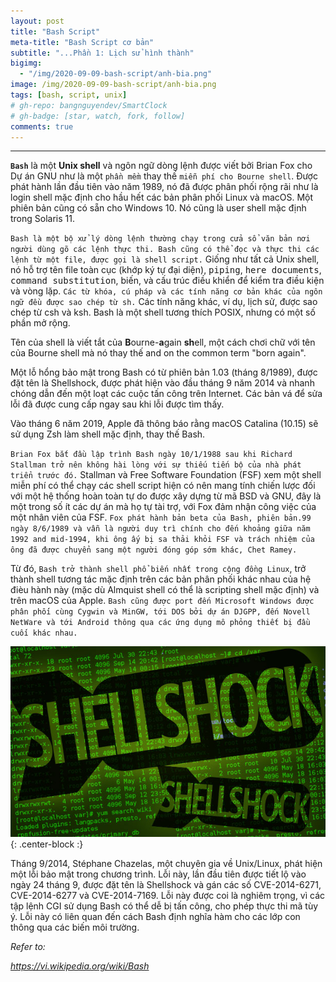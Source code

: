 ```yaml
---
layout: post
title: "Bash Script"
meta-title: "Bash Script cơ bản"
subtitle: "...Phần 1: Lịch sử hình thành"
bigimg:
  - "/img/2020-09-09-bash-script/anh-bia.png"
image: /img/2020-09-09-bash-script/anh-bia.png
tags: [bash, script, unix]
# gh-repo: bangnguyendev/SmartClock
# gh-badge: [star, watch, fork, follow]
comments: true
---
```

----------------------------------------------------------------------------
**`Bash`** là một **Unix shell** và ngôn ngữ dòng lệnh được viết bởi Brian Fox cho Dự án GNU như là một `phần mềm` thay thế `miễn phí cho Bourne shell`. Được phát hành lần đầu tiên vào năm 1989, nó đã được phân phối rộng rãi như là login shell mặc định cho hầu hết các bản phân phối Linux và macOS. Một phiên bản cũng có sẵn cho Windows 10. Nó cũng là user shell mặc định trong Solaris 11.

`Bash là một bộ xử lý dòng lệnh thường chạy trong cửa sổ văn bản nơi người dùng gõ các lệnh thực thi. Bash cũng có thể đọc và thực thi các lệnh từ một file, được gọi là shell script.` Giống như tất cả Unix shell, nó hỗ trợ tên file toàn cục (khớp ký tự đại diện), <kbd>piping</kbd>, <kbd>here documents</kbd>, <kbd>command substitution</kbd>, biến, và cấu trúc điều khiển để kiểm tra điều kiện và vòng lặp. `Các từ khóa, cú pháp và các tính năng cơ bản khác của ngôn ngữ đều được sao chép từ sh.` Các tính năng khác, ví dụ, lịch sử, được sao chép từ csh và ksh. Bash là một shell tương thích POSIX, nhưng có một số phần mở rộng.

Tên của shell là viết tắt của **B**ourne-**a**gain **sh**ell, một cách chơi chữ với tên của Bourne shell mà nó thay thế and on the common term "born again".

Một lỗ hổng bảo mật trong Bash có từ phiên bản 1.03 (tháng 8/1989), được đặt tên là Shellshock, được phát hiện vào đầu tháng 9 năm 2014 và nhanh chóng dẫn đến một loạt các cuộc tấn công trên Internet. Các bản vá để sửa lỗi đã được cung cấp ngay sau khi lỗi được tìm thấy.

Vào tháng 6 năm 2019, Apple đã thông báo rằng macOS Catalina (10.15) sẽ sử dụng Zsh làm shell mặc định, thay thế Bash.

`Brian Fox bắt đầu lập trình Bash ngày 10/1/1988 sau khi Richard Stallman trở nên không hài lòng với sự thiếu tiến bộ của nhà phát triển trước đó.` Stallman và Free Software Foundation (FSF) xem một shell miễn phí có thể chạy các shell script hiện có nên mang tính chiến lược đối với một hệ thống hoàn toàn tự do được xây dựng từ mã BSD và GNU, đây là một trong số ít các dự án mà họ tự tài trợ, với Fox đảm nhận công việc của một nhân viên của FSF. `Fox phát hành bản beta của Bash, phiên bản.99 ngày 8/6/1989 và vẫn là người duy trì chính cho đến khoảng giữa năm 1992 and mid-1994, khi ông ấy bị sa thải khỏi FSF và trách nhiệm của ông đã được chuyển sang một người đóng góp sớm khác, Chet Ramey.`

Từ đó, `Bash trở thành shell phổ biến nhất trong cộng đồng Linux`, trở thành shell tương tác mặc định trên các bản phân phối khác nhau của hệ đièu hành này (mặc dù Almquist shell có thể là scripting shell mặc định) và trên macOS của Apple. `Bash cũng được port đến Microsoft Windows được phân phối cùng Cygwin và MinGW, tới DOS bởi dự án DJGPP, đến Novell NetWare và tới Android thông qua các ứng dụng mô phỏng thiết bị đầu cuối khác nhau.`

![industrial4.0](/img/2020-09-09-bash-script/shellshock-bug.jpg "shellshock-bug"){: .center-block :}

Tháng 9/2014, Stéphane Chazelas, một chuyên gia về Unix/Linux, phát hiện một lỗi bảo mật trong chương trình. Lỗi này, lần đầu tiên được tiết lộ vào ngày 24 tháng 9, được đặt tên là Shellshock và gán các số CVE-2014-6271, CVE-2014-6277 và CVE-2014-7169. Lỗi này được coi là nghiêm trọng, vì các tập lệnh CGI sử dụng Bash có thể dễ bị tấn công, cho phép thực thi mã tùy ý. Lỗi này có liên quan đến cách Bash định nghĩa hàm cho các lớp con thông qua các biến môi trường.

*Refer to:*

*https://vi.wikipedia.org/wiki/Bash*

